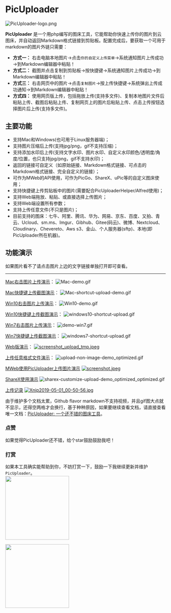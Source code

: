 PicUploader
===============
![PicUploader-logo.png](https://img.xiebruce.top/2018/09/19/781e669d020efbde43dc952eb802293b.png)

**PicUploader** 是一个用php编写的图床工具，它能帮助你快速上传你的图片到云图床，并自动返回Markdown格式链接到剪贴板。配置完成后，要获取一个可用于markdown的图片外链只需要：

- **方式一：** 右击电脑本地图片→点击`你的自定义上传菜单`→系统通知图片上传成功→到Markdown编辑器中粘贴！
- **方式二：** 截图并点击复制到剪贴板→按快捷键→系统通知图片上传成功→到Markdown编辑器中粘贴！
- **方式三：** 右击网页中的图片→点击`复制图片`→按上传快捷键→系统弹出上传成功通知→到Markdown编辑器中粘贴！
- **方式四：** 使用网页版上传，包括拖放上传(支持多文件)、复制本地图片文件后粘贴上传、截图后粘贴上传、复制网页上的图片后粘贴上传、点击上传按钮选择图片后上传(支持多文件)。

## 主要功能
- 支持Mac和Windows(也可用于Linux服务器端)；
- 支持图片压缩后上传(支持jpg/png，gif不支持压缩)；
- 支持添加水印后上传(支持文字水印、图片水印、自定义水印颜色/透明度/角度/位置，也只支持jpg/png，gif不支持水印)；
- 返回的链接可自定义（如原始链接、Markdown格式链接、可点击的Markdown格式链接、完全自定义的链接）；
- 可作为MWeb的API使用，可作为PicGo、ShareX、uPic等的自定义图床使用；
- 支持快捷键上传剪贴板中的图片(需要配合PicUploaderHelper/Alfred使用)；
- 支持Web端拖放、粘贴、或直接选择上传图片；
- 支持Web端设置所有参数；
- 支持上传任意文件(不只是图片)；
- 目前支持的图床：七牛、阿里、腾讯、华为、网易、京东、百度、又拍、青云、Ucloud、sm.ms、Imgur、Gibhub、Gitee(码云)、微博、Nextcloud、Cloudinary、Chevereto、Aws s3、金山、个人服务器(sftp)、本地(即PicUploader所在机器)。

## 功能演示
如果图片看不了请点击图片上边的文字链接单独打开即可查看。

---

[Mac右击图片上传演示](https://img.xiebruce.top/2018/09/11/f4859eda8832f814486fc00df971e3cc.gif)：
![Mac-demo.gif](https://img.xiebruce.top/2018/09/11/f4859eda8832f814486fc00df971e3cc.gif)

[Mac快捷键上传截图演示](https://img.xiebruce.top/2019/04/21/9d331dd128140a2f17cdbd0bda7860ae.gif)：
![Mac-shortcut-upload-demo.gif](https://img.xiebruce.top/2019/04/21/9d331dd128140a2f17cdbd0bda7860ae.gif)

[Win10右击图片上传演示](https://img.xiebruce.top/2019/04/20/af6ba883c7336841bd66e92f68765210.gif)：
![Win10-demo.gif](https://img.xiebruce.top/2019/04/20/af6ba883c7336841bd66e92f68765210.gif)

[Win10快捷键上传截图演示](https://img.xiebruce.top/2019/04/21/8fdddaa3e5edaebbadda74aca79a4c11.gif)：
![windows10-shortcut-upload.gif](https://img.xiebruce.top/2019/04/21/8fdddaa3e5edaebbadda74aca79a4c11.gif)

[Win7右击图片上传演示](https://img.xiebruce.top/2019/04/20/7ac006c673dd9ab8500654de5a18b514.gif)：
![demo-win7.gif](https://img.xiebruce.top/2019/04/20/7ac006c673dd9ab8500654de5a18b514.gif)

[Win7快捷键上传截图演示](https://img.xiebruce.top/2019/04/21/037c1af6239d02b964f5e62d2550c25c.gif)：
![windows7-shortcut-upload.gif](https://img.xiebruce.top/2019/04/21/037c1af6239d02b964f5e62d2550c25c.gif)

[Web版演示](https://img.xiebruce.top/2019/04/20/bc83005774cf2dca482f290eb5508c5d.mp4)：
[![screenshot_upload_tmp.jpeg](https://img.xiebruce.top/2019/04/20/871131e16abc183075cdcc095d82b5be.jpeg)](https://img.xiebruce.top/2019/04/20/bc83005774cf2dca482f290eb5508c5d.mp4)

[上传任意格式文件演示](https://img.xiebruce.top/2019/04/22/402a6e4a3fa0e8502c30910fab1db810.gif)：
![upload-non-image-demo_optimized.gif](https://img.xiebruce.top/2019/04/22/402a6e4a3fa0e8502c30910fab1db810.gif)

[MWeb使用PicUploader上传图片演示](https://img.xiebruce.top/2019/04/23/97a9efc1693e1ad0ebc6e81f43b385aa.mp4)
[![screenshot.jpeg](https://img.xiebruce.top/2019/04/23/80dd5a000be625bb47833f1c8da0a032.jpeg)](https://img.xiebruce.top/2019/04/23/97a9efc1693e1ad0ebc6e81f43b385aa.mp4)

[ShareX使用演示](https://img.xiebruce.top/2019/04/29/89c6d78acb3ca7be98e17281102b2069.gif)
![sharex-customize-upload-demo_optimized_optimized.gif](https://img.xiebruce.top/2019/04/29/89c6d78acb3ca7be98e17281102b2069.gif)

[上传记录](https://img.xiebruce.top/2019/05/01/90dd3550eef4991c849fde00092d0ad4.mp4)
[![Xnip2019-05-01_00-50-56.jpg](https://img.xiebruce.top/2019/05/01/7153e7428808207abdbd05f98229a999.jpg)](https://img.xiebruce.top/2019/05/01/90dd3550eef4991c849fde00092d0ad4.mp4)

由于维护多个文档太累，Github flavor markdown不支持视频，并且gif图大点就不显示，还得空两格才会换行，基于种种原因，如果要继续查看文档，请直接查看唯一文档：[PicUploader: 一个还不错的图床工具](https://www.xiebruce.top/17.html)。

### 点赞
如果觉得PicUploader还不错，给个star鼓励鼓励我吧！

### 打赏
如果本工具确实能帮助到你，不妨打赏一下，鼓励一下我继续更新并维护`PicUploader`。  
<img width="200" src="https://www.xiebruce.top/wp-content/uploads/2018/09/wechat.png">

<img width="200" src="https://www.xiebruce.top/wp-content/uploads/2018/09/alipay.png">
